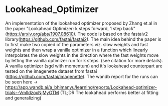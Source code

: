 # Lookahead_Optimizer
 An implementation of the lookahead optimizer proposed by Zhang et.al in the paper "Lookahead Optimizer: k steps forward, 1 step back" (https://arxiv.org/abs/1907.08610). The code is based on the fastaiv2 library(https://github.com/fastai/fastai2). The main idea behind the paper is to first make two copied of the parameters viz. slow weights and fast weights and then wrap a vanilla optimizer in a function which linearly interpolates the slow weights in the direction where the fast weights move by letting the vanilla optimizer run for k steps. (see citation for more details). A vanilla optimizer (sgd with momentum) and it's lookahead counterpart are tested on the imagenette dataset from fastai (https://github.com/fastai/imagenette). The wandb report for the runs can be seen here -> https://app.wandb.ai/a_bhimanyu/learning/reports/Lookahead-optimizer-trials--VmlldzoxNjMyOTM (TL;DR The lookahead performs better at fitting and generalizing)
